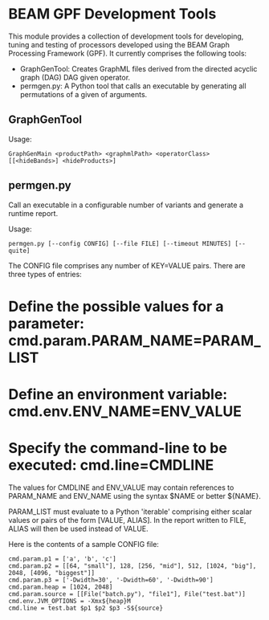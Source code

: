 BEAM GPF Development Tools
==========================

This module provides a collection of development tools for developing, tuning and testing of processors developed
using the BEAM Graph Processing Framework (GPF). It currently comprises the following tools:

* GraphGenTool: Creates GraphML files derived from the directed acyclic graph (DAG) DAG given operator.
* permgen.py:   A Python tool that calls an executable by generating all permutations of a given of arguments.

GraphGenTool
------------

Usage:

    GraphGenMain <productPath> <graphmlPath> <operatorClass> [[<hideBands>] <hideProducts>]

permgen.py
----------

Call an executable in a configurable number of variants and generate a runtime report.

Usage:

    permgen.py [--config CONFIG] [--file FILE] [--timeout MINUTES] [--quite]

The CONFIG file comprises any number of KEY=VALUE pairs. There are three types of entries:

# Define the possible values for a parameter: cmd.param.PARAM_NAME=PARAM_LIST
# Define an environment variable: cmd.env.ENV_NAME=ENV_VALUE
# Specify the command-line to be executed: cmd.line=CMDLINE

The values for CMDLINE and ENV_VALUE may contain references to
PARAM_NAME and ENV_NAME using the syntax $NAME or better ${NAME}.

PARAM_LIST must evaluate to a Python 'iterable' comprising either scalar values or pairs of
the form [VALUE, ALIAS]. In the report written to FILE, ALIAS will then be used instead of VALUE.

Here is the contents of a sample CONFIG file:

    cmd.param.p1 = ['a', 'b', 'c']
    cmd.param.p2 = [[64, "small"], 128, [256, "mid"], 512, [1024, "big"], 2048, [4096, "biggest"]]
    cmd.param.p3 = ['-Dwidth=30', '-Dwidth=60', '-Dwidth=90']
    cmd.param.heap = [1024, 2048]
    cmd.param.source = [[File("batch.py"), "file1"], File("test.bat")]
    cmd.env.JVM_OPTIONS = -Xmx${heap}M
    cmd.line = test.bat $p1 $p2 $p3 -S${source}





